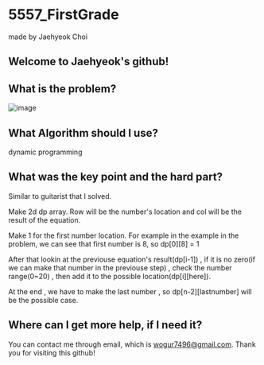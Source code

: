 # 5557_FirstGrade

made by Jaehyeok Choi

## Welcome to Jaehyeok's github!

## What is the problem?

![image](https://github.com/Choi-JaeHyeok-21500749/5557_FirstGrade/blob/main/5557_pro.PNG)

## What Algorithm should I use?

dynamic programming

## What was the key point and the hard part?

Similar to guitarist that I solved.

Make 2d dp array. Row will be the number's location and col will be the result of the equation.

Make 1 for the first number location. For example in the example in the problem, we can see that first number is 8, so dp[0][8] = 1

After that lookin at the previouse equation's result(dp[i-1]) , if it is no zero(if we can make that number in the previouse step) , check the number range(0~20) , then add it to the possible location(dp[i][here]).

At the end , we have to make the last number , so dp[n-2][lastnumber] will be the possible case.

## Where can I get more help, if I need it?

You can contact me through email, which is wogur7496@gmail.com.
Thank you for visiting this github!
